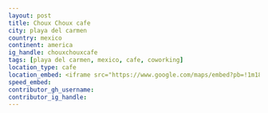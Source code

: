 ```yaml
---
layout: post
title: Choux Choux cafe
city: playa del carmen
country: mexico
continent: america
ig_handle: chouxchouxcafe
tags: [playa del carmen, mexico, cafe, coworking]
location_type: cafe
location_embed: <iframe src="https://www.google.com/maps/embed?pb=!1m18!1m12!1m3!1d3733.895742439334!2d-87.07413392386475!3d20.633106001248603!2m3!1f0!2f0!3f0!3m2!1i1024!2i768!4f13.1!3m3!1m2!1s0x8f4e432f45932c19%3A0x612568534f2dedc8!2sChoux%20Choux%20Cafe!5e0!3m2!1sde!2sde!4v1696320925009!5m2!1sde!2sde" width="600" height="450" style="border:0;" allowfullscreen="" loading="lazy" referrerpolicy="no-referrer-when-downgrade"></iframe>
speed_embed:
contributor_gh_username: 
contributor_ig_handle: 
---
```


